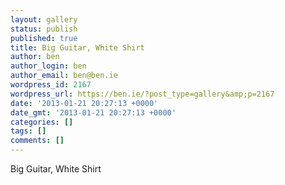 ```yaml
---
layout: gallery
status: publish
published: true
title: Big Guitar, White Shirt
author: ben
author_login: ben
author_email: ben@ben.ie
wordpress_id: 2167
wordpress_url: https://ben.ie/?post_type=gallery&amp;p=2167
date: '2013-01-21 20:27:13 +0000'
date_gmt: '2013-01-21 20:27:13 +0000'
categories: []
tags: []
comments: []
---
```

<p>Big Guitar, White Shirt</p>
